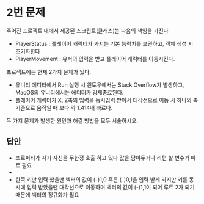 # 2번 문제

주어진 프로젝트 내에서 제공된 스크립트(클래스)는 다음의 책임을 가진다
- PlayerStatus : 플레이어 캐릭터가 가지는 기본 능력치를 보관하고, 객체 생성 시 초기화한다
- PlayerMovement : 유저의 입력을 받고 플레이어 캐릭터를 이동시킨다.

프로젝트에는 현재 2가지 문제가 있다.
- 유니티 에디터에서 Run 실행 시 윈도우에서는 Stack Overflow가 발생하고, MacOS의 유니티에서는 에디터가 강제종료된다.
- 플레이어 캐릭터가 X, Z축의 입력을 동시입력 받아서 대각선으로 이동 시 하나의 축 기준으로 움직일 때 보다 약 1.414배 빠르다.

두 가지 문제가 발생한 원인과 해결 방법을 모두 서술하시오.

## 답안
- 프로퍼티가 자기 자신을 무한정 호출 하고 있다 값을 담아두거나 리턴 할 변수가 따로 필요
- 
- 한쪽 키만 입력 했을땐 벡터의 값이 (-)1,0 혹은 (-)0,1을 입력 받게 되지만
  키를 동시에 입력 받았을땐 대각선으로 이동하며 벡터의 값이 (-)1,1이 되어 루트 2가 되기 때문에 벡터의 정규화가 필요
